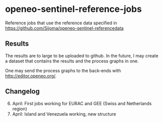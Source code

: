 # openeo-sentinel-reference-jobs

Reference jobs that use the reference data specified in <https://github.com/Sijoma/openeo-sentinel-referencedata>

## Results

The results are to large to be uploaded to github. In the future, I may create a dataset that contains the results and the process graphs in one.

One may send the process graphs to the back-ends with <http://editor.openeo.org/>.

## Changelog

6. April: First jobs working for EURAC and GEE (Swiss and Netherlands region)
7. April: Island and Venezuela working, new structure